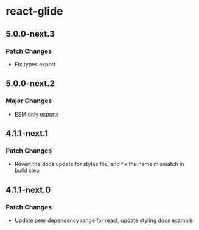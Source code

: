 # react-glide

## 5.0.0-next.3

### Patch Changes

- Fix types export

## 5.0.0-next.2

### Major Changes

- ESM only exports

## 4.1.1-next.1

### Patch Changes

- Revert the docs update for styles file, and fix the name mismatch in build step

## 4.1.1-next.0

### Patch Changes

- Update peer dependency range for react, update styling docs example
